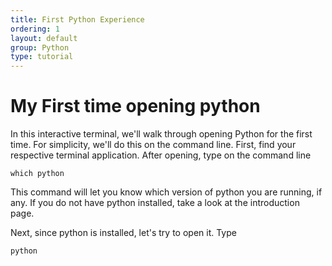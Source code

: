 ```yaml
---
title: First Python Experience
ordering: 1
layout: default
group: Python
type: tutorial
---
```


# My First time opening python

In this interactive terminal, we'll walk through opening Python for the
first time. For simplicity, we'll do this on the command line. First,
find your respective terminal application. After opening, type on the command
line

```
which python
```

This command will let you know which version of python you are running, if any.
If you do not have python installed, take a look at the introduction page.

Next, since python is installed, let's try to open it. Type

```
python
```




